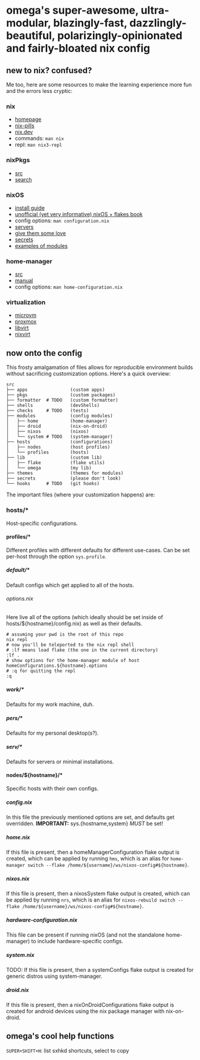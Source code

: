 # omega's super-awesome, ultra-modular, blazingly-fast, dazzlingly-beautiful, polarizingly-opinionated and fairly-bloated nix config

## new to nix? confused?

Me too, here are some resources to make the learning experience more fun and the errors less cryptic:

### nix

- [homepage](https://nixos.org/)
- [nix-pills](https://nixos.org/guides/nix-pills/)
- [nix.dev](https://nix.dev/manual/nix/2.23/introduction)
- commands: `man nix`
- repl: `man nix3-repl`

### nixPkgs

- [src](https://github.com/NixOS/nixpkgs)
- [search](https://search.nixos.org/packages)

### nixOS

- [install guide](https://nixos.org/manual/nixos/stable/#sec-installation)
- [unofficial (yet very informative) nixOS + flakes book](https://nixos-and-flakes.thiscute.world/)
- config options: `man configuration.nix`
- [servers](https://sidhion.com/blog/posts/nixos_server_issues/)
- [give them some love](https://aldoborrero.com/posts/2023/01/15/setting-up-my-machines-nix-style/)
- [secrets](https://lgug2z.com/articles/handling-secrets-in-nixos-an-overview/)
- [examples of modules](https://github.com/NuschtOS/nixos-modules)

### home-manager

- [src](https://github.com/nix-community/home-manager)
- [manual](https://nix-community.github.io/home-manager/)
- config options: `man home-configuration.nix`

### virtualization

- [microvm](https://github.com/astro/microvm.nix)
- [proxmox](https://github.com/SaumonNet/proxmox-nixos)
- [libvirt](https://nixos.wiki/wiki/Libvirt)
- [nixvirt](https://github.com/AshleyYakeley/NixVirt)

## now onto the config

This frosty amalgamation of files allows for reproducible environment builds without sacrificing customization options. Here's a quick overview:

```
src
├── apps                (custom apps)
├── pkgs                (custom packages)
├── formatter  # TODO   (custom formatter)
├── shells              (devShells)
├── checks     # TODO   (tests)
├── modules             (config modules)
│   ├── home            (home-manager)
│   ├── droid           (nix-on-droid)
│   ├── nixos           (nixos)
│   └── system # TODO   (system-manager)
├── hosts               (configurations)
│   ├── nodes           (host profiles)
│   └── profiles        (hosts)
├── lib                 (custom lib)
│   ├── flake           (flake utils)
│   └── omega           (my lib)
├── themes              (themes for modules)
├── secrets             (please don't look)
└── hooks      # TODO   (git hooks)
```

The important files (where your customization happens) are:

### hosts/\*

Host-specific configurations.

#### profiles/\*

Different profiles with different defaults for different use-cases. Can be set per-host through the option `sys.profile`.

##### default/\*

Default configs which get applied to all of the hosts.

###### options.nix

Here live all of the options (which ideally should be set inside of hosts/${hostname}/config.nix) as well as their defaults.

```
# assuming your pwd is the root of this repo
nix repl
# now you'll be teleported to the nix repl shell
# :lf means load flake (the one in the current directory)
:lf .
# show options for the home-manager module of host
homeConfigurations.${hostname}.options
# :q for quitting the repl
:q
```

##### work/\*

Defaults for my work machine, duh.

##### pers/\*

Defaults for my personal desktop(s?).

##### serv/\*

Defaults for servers or minimal installations.

#### nodes/${hostname}/\*

Specific hosts with their own configs.

##### config.nix

In this file the previously mentioned options are set, and defaults get overridden.
**IMPORTANT:** sys.{hostname,system} _MUST_ be set!

##### home.nix

If this file is present, then a homeManagerConfiguration flake output is created, which can be applied by running `hms`, which is an alias for `home-manager switch --flake /home/${username}/ws/nixos-config#${hostname}`.

##### nixos.nix

If this file is present, then a nixosSystem flake output is created, which can be applied by running `nrs`, which is an alias for `nixos-rebuild switch --flake /home/${username}/ws/nixos-config#${hostname}`.

##### hardware-configuration.nix

This file can be present if running nixOS (and not the standalone home-manager) to include hardware-specific configs.

##### system.nix

TODO:
If this file is present, then a systemConfigs flake output is created for generic distros using system-manager.

##### droid.nix

If this file is present, then a nixOnDroidConfigurations flake output is created for android devices using the nix package manager with nix-on-droid.

## omega's cool help functions

`SUPER+SHIFT+H`: list sxhkd shortcuts, select to copy
